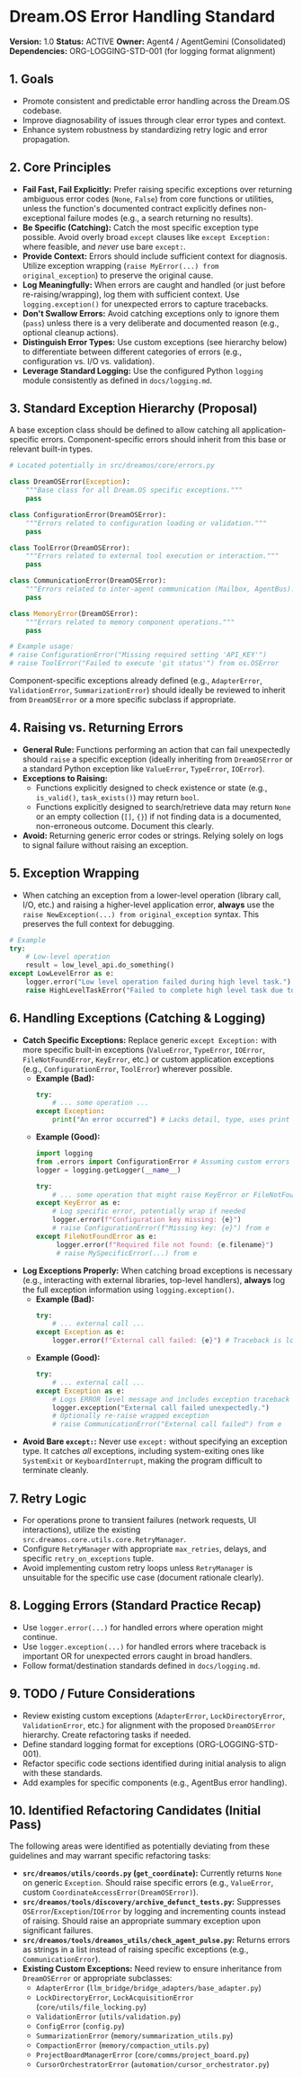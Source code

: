 # Dream.OS Error Handling Standard

**Version:** 1.0
**Status:** ACTIVE
**Owner:** Agent4 / AgentGemini (Consolidated)
**Dependencies:** ORG-LOGGING-STD-001 (for logging format alignment)

## 1. Goals

- Promote consistent and predictable error handling across the Dream.OS codebase.
- Improve diagnosability of issues through clear error types and context.
- Enhance system robustness by standardizing retry logic and error propagation.

## 2. Core Principles

- **Fail Fast, Fail Explicitly:** Prefer raising specific exceptions over returning ambiguous error codes (`None`, `False`) from core functions or utilities, unless the function's documented contract explicitly defines non-exceptional failure modes (e.g., a search returning no results).
- **Be Specific (Catching):** Catch the most specific exception type possible. Avoid overly broad `except` clauses like `except Exception:` where feasible, and *never* use bare `except:`.
- **Provide Context:** Errors should include sufficient context for diagnosis. Utilize exception wrapping (`raise MyError(...) from original_exception`) to preserve the original cause.
- **Log Meaningfully:** When errors are caught and handled (or just before re-raising/wrapping), log them with sufficient context. Use `logging.exception()` for unexpected errors to capture tracebacks.
- **Don't Swallow Errors:** Avoid catching exceptions only to ignore them (`pass`) unless there is a very deliberate and documented reason (e.g., optional cleanup actions).
- **Distinguish Error Types:** Use custom exceptions (see hierarchy below) to differentiate between different categories of errors (e.g., configuration vs. I/O vs. validation).
- **Leverage Standard Logging:** Use the configured Python `logging` module consistently as defined in `docs/logging.md`.

## 3. Standard Exception Hierarchy (Proposal)

A base exception class should be defined to allow catching all application-specific errors. Component-specific errors should inherit from this base or relevant built-in types.

```python
# Located potentially in src/dreamos/core/errors.py

class DreamOSError(Exception):
    """Base class for all Dream.OS specific exceptions."""
    pass

class ConfigurationError(DreamOSError):
    """Errors related to configuration loading or validation."""
    pass

class ToolError(DreamOSError):
    """Errors related to external tool execution or interaction."""
    pass

class CommunicationError(DreamOSError):
    """Errors related to inter-agent communication (Mailbox, AgentBus)."""
    pass

class MemoryError(DreamOSError):
    """Errors related to memory component operations."""
    pass

# Example usage:
# raise ConfigurationError("Missing required setting 'API_KEY'")
# raise ToolError("Failed to execute 'git status'") from os.OSError
```

Component-specific exceptions already defined (e.g., `AdapterError`, `ValidationError`, `SummarizationError`) should ideally be reviewed to inherit from `DreamOSError` or a more specific subclass if appropriate.

## 4. Raising vs. Returning Errors

- **General Rule:** Functions performing an action that can fail unexpectedly should `raise` a specific exception (ideally inheriting from `DreamOSError` or a standard Python exception like `ValueError`, `TypeError`, `IOError`).
- **Exceptions to Raising:**
    - Functions explicitly designed to check existence or state (e.g., `is_valid()`, `task_exists()`) may return `bool`.
    - Functions explicitly designed to search/retrieve data may return `None` or an empty collection (`[]`, `{}`) if not finding data is a documented, non-erroneous outcome. Document this clearly.
- **Avoid:** Returning generic error codes or strings. Relying solely on logs to signal failure without raising an exception.

## 5. Exception Wrapping

- When catching an exception from a lower-level operation (library call, I/O, etc.) and raising a higher-level application error, **always** use the `raise NewException(...) from original_exception` syntax. This preserves the full context for debugging.

```python
# Example
try:
    # Low-level operation
    result = low_level_api.do_something()
except LowLevelError as e:
    logger.error("Low level operation failed during high level task.")
    raise HighLevelTaskError("Failed to complete high level task due to API failure") from e
```

## 6. Handling Exceptions (Catching & Logging)

- **Catch Specific Exceptions:** Replace generic `except Exception:` with more specific built-in exceptions (`ValueError`, `TypeError`, `IOError`, `FileNotFoundError`, `KeyError`, etc.) or custom application exceptions (e.g., `ConfigurationError`, `ToolError`) wherever possible.
    - **Example (Bad):**
      ```python
      try:
          # ... some operation ...
      except Exception:
          print("An error occurred") # Lacks detail, type, uses print
      ```
    - **Example (Good):**
      ```python
      import logging
      from .errors import ConfigurationError # Assuming custom errors defined
      logger = logging.getLogger(__name__)

      try:
          # ... some operation that might raise KeyError or FileNotFoundError ...
      except KeyError as e:
          # Log specific error, potentially wrap if needed
          logger.error(f"Configuration key missing: {e}")
          # raise ConfigurationError(f"Missing key: {e}") from e
      except FileNotFoundError as e:
           logger.error(f"Required file not found: {e.filename}")
           # raise MySpecificError(...) from e
      ```
- **Log Exceptions Properly:** When catching broad exceptions is necessary (e.g., interacting with external libraries, top-level handlers), **always** log the full exception information using `logging.exception()`.
    - **Example (Bad):**
      ```python
      try:
          # ... external call ...
      except Exception as e:
          logger.error(f"External call failed: {e}") # Traceback is lost
      ```
    - **Example (Good):**
      ```python
      try:
          # ... external call ...
      except Exception as e:
          # Logs ERROR level message and includes exception traceback automatically
          logger.exception("External call failed unexpectedly.")
          # Optionally re-raise wrapped exception
          # raise CommunicationError("External call failed") from e
      ```
- **Avoid Bare `except:`:** Never use `except:` without specifying an exception type. It catches *all* exceptions, including system-exiting ones like `SystemExit` or `KeyboardInterrupt`, making the program difficult to terminate cleanly.

## 7. Retry Logic

- For operations prone to transient failures (network requests, UI interactions), utilize the existing `src.dreamos.core.utils.core.RetryManager`.
- Configure `RetryManager` with appropriate `max_retries`, delays, and specific `retry_on_exceptions` tuple.
- Avoid implementing custom retry loops unless `RetryManager` is unsuitable for the specific use case (document rationale clearly).

## 8. Logging Errors (Standard Practice Recap)

- Use `logger.error(...)` for handled errors where operation might continue.
- Use `logger.exception(...)` for handled errors where traceback is important OR for unexpected errors caught in broad handlers.
- Follow format/destination standards defined in `docs/logging.md`.

## 9. TODO / Future Considerations

- Review existing custom exceptions (`AdapterError`, `LockDirectoryError`, `ValidationError`, etc.) for alignment with the proposed `DreamOSError` hierarchy. Create refactoring tasks if needed.
- Define standard logging format for exceptions (ORG-LOGGING-STD-001).
- Refactor specific code sections identified during initial analysis to align with these standards.
- Add examples for specific components (e.g., AgentBus error handling).

## 10. Identified Refactoring Candidates (Initial Pass)

The following areas were identified as potentially deviating from these guidelines and may warrant specific refactoring tasks:

- **`src/dreamos/utils/coords.py` (`get_coordinate`):** Currently returns `None` on generic `Exception`. Should raise specific errors (e.g., `ValueError`, custom `CoordinateAccessError(DreamOSError)`).
- **`src/dreamos/tools/discovery/archive_defunct_tests.py`:** Suppresses `OSError`/`Exception`/`IOError` by logging and incrementing counts instead of raising. Should raise an appropriate summary exception upon significant failures.
- **`src/dreamos/tools/dreamos_utils/check_agent_pulse.py`:** Returns errors as strings in a list instead of raising specific exceptions (e.g., `CommunicationError`).
- **Existing Custom Exceptions:** Need review to ensure inheritance from `DreamOSError` or appropriate subclasses:
    - `AdapterError` (`llm_bridge/bridge_adapters/base_adapter.py`)
    - `LockDirectoryError`, `LockAcquisitionError` (`core/utils/file_locking.py`)
    - `ValidationError` (`utils/validation.py`)
    - `ConfigError` (`config.py`)
    - `SummarizationError` (`memory/summarization_utils.py`)
    - `CompactionError` (`memory/compaction_utils.py`)
    - `ProjectBoardManagerError` (`core/comms/project_board.py`)
    - `CursorOrchestratorError` (`automation/cursor_orchestrator.py`)
